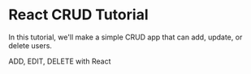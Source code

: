 # React CRUD Tutorial

In this tutorial, we'll make a simple CRUD app that can add, update, or delete users.

ADD, EDIT, DELETE with React
